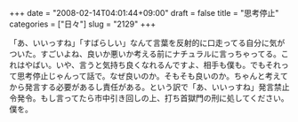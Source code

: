 +++
date = "2008-02-14T04:01:44+09:00"
draft = false
title = "思考停止"
categories = ["日々"]
slug = "2129"
+++

「あ、いいっすね」「すばらしい」なんて言葉を反射的に口走ってる自分に気がついた。すごいよね、良いか悪いか考える前にナチュラルに言っちゃってる。これはやばい。いや、言うと気持ち良くなれるんですよ、相手も僕も。でもそれって思考停止じゃんって話で。なぜ良いのか。そもそも良いのか。ちゃんと考えてから発言する必要があるし責任がある。という訳で「あ、いいっすね」発言禁止令発令。もし言ってたら市中引き回しの上、打ち首獄門の刑に処してください。僕を。
